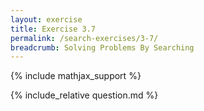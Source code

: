 ```yaml
---
layout: exercise
title: Exercise 3.7
permalink: /search-exercises/3-7/
breadcrumb: Solving Problems By Searching
---
```


{% include mathjax_support %}

<div><i class="arrow-up loader" data-chapter="search-exercises" data-exercise="ex_7" data-rating="0"></i></div>
{% include_relative question.md %}
